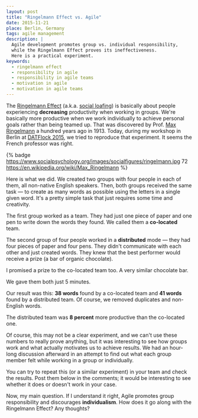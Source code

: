 ```yaml
---
layout: post
title: "Ringelmann Effect vs. Agile"
date: 2015-11-21
place: Berlin, Germany
tags: agile management
description: |
  Agile development promotes group vs. individual responsibility,
  while the Ringelmann Effect proves its ineffectiveness.
  Here is a practical experiment.
keywords:
  - ringelmann effect
  - responsibility in agile
  - responsibility in agile teams
  - motivation in agile
  - motivation in agile teams
---
```


The [Ringelmann Effect](https://en.wikipedia.org/wiki/Ringelmann_effect)
(a.k.a. [social loafing](https://en.wikipedia.org/wiki/Social_loafing))
is basically about people experiencing **decreasing** productivity
when working in groups. We're basically more productive when
we work individually to achieve personal goals rather than being
teamed up. That was discovered by Prof. [Max Ringelmann](https://en.wikipedia.org/wiki/Max_Ringelmann) a hundred
years ago in 1913. Today, during my workshop in Berlin at
[DATFlock 2015](http://distributed-agile-teams.org/workshops/), we tried
to reproduce that experiment. It seems the French professor was right.

<!--more-->

{% badge https://www.socialpsychology.org/images/socialfigures/ringelmann.jpg 72 https://en.wikipedia.org/wiki/Max_Ringelmann %}

Here is what we did. We created two groups with four people in each of them,
all non-native English speakers. Then, both groups received the same
task &mdash; to create as many words as possible using the letters in a single given word.
It's a pretty simple task that just requires some time and creativity.

The first group worked as a team. They had just one piece of paper
and one pen to write down the words they found. We called them a
**co-located** team.

The second group of four people worked in a **distributed** mode &mdash;
they had four pieces of paper and four pens. They didn't communicate with
each other and just created words. They knew that the best performer
would receive a prize (a bar of organic chocolate).

I promised a prize to the co-located team too. A very similar chocolate bar.

We gave them both just 5 minutes.

Our result was this: **38 words** found by a co-located team and **41 words**
found by a distributed team. Of course, we removed duplicates and non-English
words.

The distributed team was **8 percent** more productive than the co-located one.

Of course, this may not be a clear experiment, and we can't use these numbers
to really prove anything, but it was interesting to see how groups work and what
actually motivates us to achieve results. We had an hour-long discussion afterward
in an attempt to find out what each group member felt while working in a group
or individually.

You can try to repeat this (or a similar experiment) in your team and check
the results. Post them below in the comments; it would be interesting to see whether
it does or doesn't work in your case.

Now, my main question. If I understand it right, Agile promotes group
responsibility and discourages **individualism**. How does it go along
with the Ringelmann Effect? Any thoughts?
